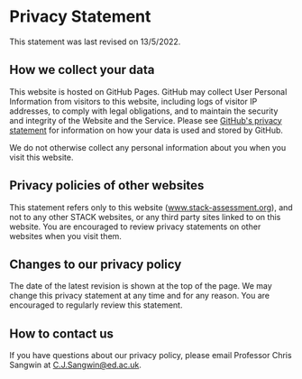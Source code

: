 # Privacy Statement

This statement was last revised on 13/5/2022.

## How we collect your data

This website is hosted on GitHub Pages. GitHub may collect User Personal Information from visitors to this website, including logs of visitor IP addresses, to comply with legal obligations, and to maintain the security and integrity of the Website and the Service. Please see <a href="https://docs.github.com/en/github/site-policy/github-privacy-statement">GitHub's privacy statement</a> for information on how your data is used and stored by GitHub.

We do not otherwise collect any personal information about you when you visit this website.

## Privacy policies of other websites

This statement refers only to this website (www.stack-assessment.org), and not to any other STACK websites, or any third party sites linked to on this website. You are encouraged to review privacy statements on other websites when you visit them.

## Changes to our privacy policy

The date of the latest revision is shown at the top of the page. We may change this privacy statement at any time and for any reason. You are encouraged to regularly review this statement.

## How to contact us

If you have questions about our privacy policy, please email Professor Chris Sangwin at <a href="mailto:C.J.Sangwin@ed.ac.uk">C.J.Sangwin@ed.ac.uk</a>.